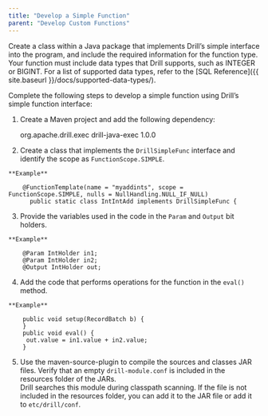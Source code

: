 ```yaml
---
title: "Develop a Simple Function"
parent: "Develop Custom Functions"
---
```

Create a class within a Java package that implements Drill’s simple interface
into the program, and include the required information for the function type.
Your function must include data types that Drill supports, such as INTEGER or
BIGINT. For a list of supported data types, refer to the [SQL Reference]({{ site.baseurl }}/docs/supported-data-types/).

Complete the following steps to develop a simple function using Drill’s simple
function interface:

  1. Create a Maven project and add the following dependency:
  
		<dependency>
		<groupId>org.apache.drill.exec</groupId>
		<artifactId>drill-java-exec</artifactId>
		<version>1.0.0</version>
		</dependency>

  2. Create a class that implements the `DrillSimpleFunc` interface and identify the scope as `FunctionScope.SIMPLE`.

	**Example**
	
		@FunctionTemplate(name = "myaddints", scope = FunctionScope.SIMPLE, nulls = NullHandling.NULL_IF_NULL)
		  public static class IntIntAdd implements DrillSimpleFunc {

  3. Provide the variables used in the code in the `Param` and `Output` bit holders.

	**Example**
	
		@Param IntHolder in1;
		@Param IntHolder in2;
		@Output IntHolder out;

  4. Add the code that performs operations for the function in the `eval()` method.

	**Example**
	
		public void setup(RecordBatch b) {
		}
		public void eval() {
		 out.value = in1.value + in2.value;
		}

  5. Use the maven-source-plugin to compile the sources and classes JAR files. Verify that an empty `drill-module.conf` is included in the resources folder of the JARs.   
Drill searches this module during classpath scanning. If the file is not
included in the resources folder, you can add it to the JAR file or add it to
`etc/drill/conf`.

